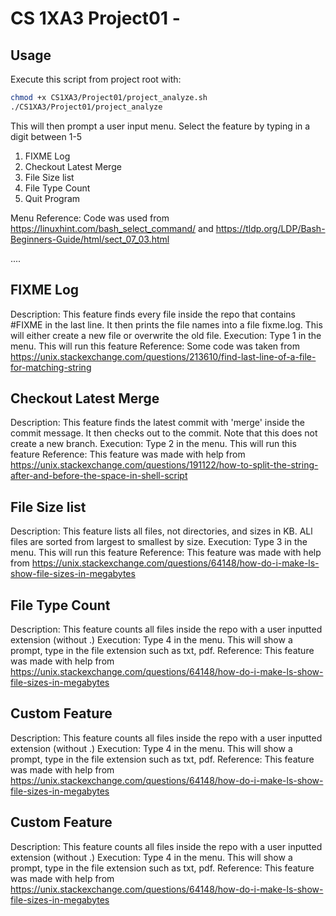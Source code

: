 # CS 1XA3 Project01 - <MyMacId>
## Usage
Execute this script from project root with:
```bash
chmod +x CS1XA3/Project01/project_analyze.sh
./CS1XA3/Project01/project_analyze
```

This will then prompt a user input menu.
Select the feature by typing in a digit between 1-5
1. FIXME Log
2. Checkout Latest Merge
3. File Size list
4. File Type Count
5. Quit Program

Menu Reference: Code was used from https://linuxhint.com/bash_select_command/ and https://tldp.org/LDP/Bash-Beginners-Guide/html/sect_07_03.html


....
## FIXME Log
Description: This feature finds every file inside the repo that contains #FIXME in the last line. It then prints the file names into a file fixme.log. This will either create a new file or overwrite the old file. 
Execution: Type 1 in the menu. This will run this feature
Reference: Some code was taken from https://unix.stackexchange.com/questions/213610/find-last-line-of-a-file-for-matching-string

## Checkout Latest Merge
Description: This feature finds the latest commit with 'merge' inside the commit message. It then checks out to the commit. Note that this does not create a new branch.
Execution: Type 2 in the menu. This will run this feature
Reference: This feature was made with help from https://unix.stackexchange.com/questions/191122/how-to-split-the-string-after-and-before-the-space-in-shell-script

## File Size list
Description: This feature lists all files, not directories, and sizes in KB. ALl files are sorted from largest to smallest by size.
Execution: Type 3 in the menu. This will run this feature
Reference: This feature was made with help from https://unix.stackexchange.com/questions/64148/how-do-i-make-ls-show-file-sizes-in-megabytes

## File Type Count
Description: This feature counts all files inside the repo with a user inputted extension (without .)
Execution: Type 4 in the menu. This will show a prompt, type in the file extension such as txt, pdf. 
Reference: This feature was made with help from https://unix.stackexchange.com/questions/64148/how-do-i-make-ls-show-file-sizes-in-megabytes

## Custom Feature 
Description: This feature counts all files inside the repo with a user inputted extension (without .)
Execution: Type 4 in the menu. This will show a prompt, type in the file extension such as txt, pdf. 
Reference: This feature was made with help from https://unix.stackexchange.com/questions/64148/how-do-i-make-ls-show-file-sizes-in-megabytes

## Custom Feature 
Description: This feature counts all files inside the repo with a user inputted extension (without .)
Execution: Type 4 in the menu. This will show a prompt, type in the file extension such as txt, pdf.
Reference: This feature was made with help from https://unix.stackexchange.com/questions/64148/how-do-i-make-ls-show-file-sizes-in-megabytes
